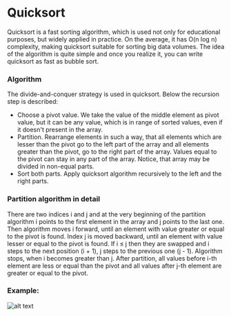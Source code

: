 # Quicksort

Quicksort is a fast sorting algorithm, which is used not only for educational purposes, but widely applied in practice. On the average, it has O(n log n) complexity, making quicksort suitable for sorting big data volumes. The idea of the algorithm is quite simple and once you realize it, you can write quicksort as fast as bubble sort.

### Algorithm

The divide-and-conquer strategy is used in quicksort. Below the recursion step is described:  
* Choose a pivot value. We take the value of the middle element as pivot value, but it can be any value, which is in range of sorted values, even if it doesn't present in the array.
* Partition. Rearrange elements in such a way, that all elements which are lesser than the pivot go to the left part of the array and all elements greater than the pivot, go to the right part of the array. Values equal to the pivot can stay in any part of the array. Notice, that array may be divided in non-equal parts.
* Sort both parts. Apply quicksort algorithm recursively to the left and the right parts.

### Partition algorithm in detail
There are two indices i and j and at the very beginning of the partition algorithm i points to the first element in the array and j points to the last one. Then algorithm moves i forward, until an element with value greater or equal to the pivot is found. Index j is moved backward, until an element with value lesser or equal to the pivot is found. If i ≤ j then they are swapped and i steps to the next position (i + 1), j steps to the previous one (j - 1). Algorithm stops, when i becomes greater than j.
After partition, all values before i-th element are less or equal than the pivot and all values after j-th element are greater or equal to the pivot.

### Example: 
![alt text](http://www.algolist.net/img/sorts/quick-sort.png "Example quick sort")
